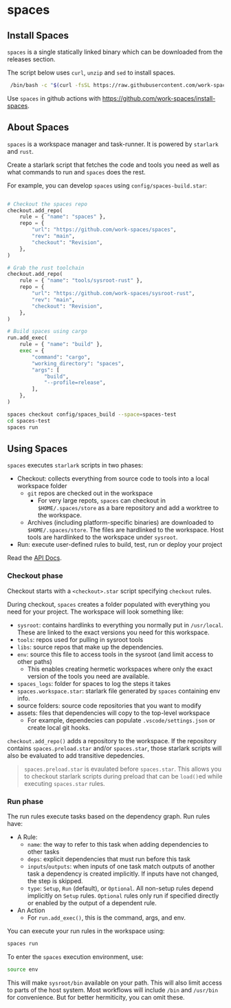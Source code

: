 # spaces

## Install Spaces

`spaces` is a single statically linked binary which can be downloaded from the releases section.

The script below uses `curl`, `unzip` and `sed` to install spaces.

```sh
 /bin/bash -c "$(curl -fsSL https://raw.githubusercontent.com/work-spaces/install-spaces/refs/heads/main/install.sh)"
 ```

Use `spaces` in github actions with https://github.com/work-spaces/install-spaces.

 ## About Spaces

`spaces` is a workspace manager and task-runner. It is powered by `starlark` and `rust`.

Create a starlark script that fetches the code and tools you need as well as what commands to run and `spaces` does the rest.

For example, you can develop `spaces` using `config/spaces-build.star`:

```python

# Checkout the spaces repo
checkout.add_repo(
    rule = { "name": "spaces" },
    repo = {
        "url": "https://github.com/work-spaces/spaces",
        "rev": "main",
        "checkout": "Revision",
    },
)

# Grab the rust toolchain
checkout.add_repo(
    rule = { "name": "tools/sysroot-rust" },
    repo = {
        "url": "https://github.com/work-spaces/sysroot-rust",
        "rev": "main",
        "checkout": "Revision",
    },
)

# Build spaces using cargo
run.add_exec(
    rule = { "name": "build" },
    exec = {
        "command": "cargo",
        "working_directory": "spaces",
        "args": [
            "build",
            "--profile=release",
        ],
    },
)
```

```sh
spaces checkout config/spaces_build --space=spaces-test
cd spaces-test
spaces run
```

## Using Spaces

`spaces` executes `starlark` scripts in two phases:

- Checkout: collects everything from source code to tools into a local workspace folder
    - `git` repos are checked out in the workspace
        - For very large repots, `spaces` can checkout in `$HOME/.spaces/store` as a bare repository and add a worktree to the workspace.
    - Archives (including platform-specific binaries) are downloaded to `$HOME/.spaces/store`. The files are hardlinked to the workspace. Host tools are hardlinked to the workspace under `sysroot`.
- Run: execute user-defined rules to build, test, run or deploy your project

Read the [API Docs](API.md).

### Checkout phase

Checkout starts with a `<checkout>.star` script specifying `checkout` rules.

During checkout, `spaces` creates a folder populated with everything you need for your project. The workspace will look something like:

- `sysroot`: contains hardlinks to everything you normally put in `/usr/local`. These are linked to the exact versions you need for this workspace.
- `tools`: repos used for pulling in sysroot tools
- `libs`: source repos that make up the dependencies. 
- `env`: source this file to access tools in the sysroot (and limit access to other paths)
    - This enables creating hermetic workspaces where only the exact version of the tools you need are available.
- `spaces_logs`: folder for spaces to log the steps it takes
- `spaces.workspace.star`: starlark file generated by `spaces` containing env info.
- source folders: source code repositories that you want to modify
- assets: files that dependencies will copy to the top-level workspace
  - For example, dependecies can populate `.vscode/settings.json` or create local git hooks.

`checkout.add_repo()` adds a repository to the workspace. If the repository contains `spaces.preload.star` and/or `spaces.star`, those starlark scripts will also be evaluated to add transitive depedencies.

> `spaces.preload.star` is evaulated before `spaces.star`. This allows you to checkout starlark scripts during preload that can be `load()`ed while executing `spaces.star` rules.

### Run phase

The run rules execute tasks based on the dependency graph. Run rules have:

- A Rule:
    - `name`: the way to refer to this task when adding dependencies to other tasks
    - `deps`: explicit dependencies that must run before this task
    - `inputs`/`outputs`: when inputs of one task match outputs of another task a dependency is created implicitly. If inputs have not changed, the step is skipped.
    - `type`: `Setup`, `Run` (default), or `Optional`. All non-setup rules depend implicitly on `Setup` rules. `Optional` rules only run if specified directly or enabled by the output of a dependent rule.
- An Action
    - For `run.add_exec()`, this is the command, args, and env.

You can execute your run rules in the workspace using:

```sh
spaces run
```

To enter the `spaces` execution environment, use:

```sh
source env
```

This will make `sysroot/bin` available on your path. This will also limit access to parts of the host system. Most workflows will include `/bin` and `/usr/bin` for convenience. But for better hermiticity, you can omit these.




